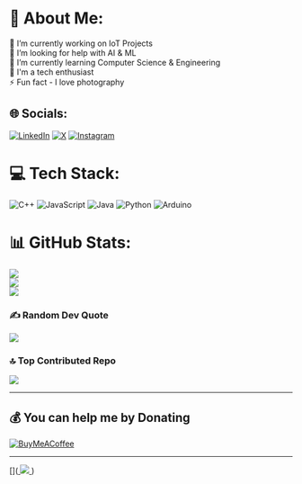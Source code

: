 # 💫 About Me:
🔭 I’m currently working on IoT Projects<br>🤝 I’m looking for help with AI & ML<br>🌱 I’m currently learning Computer Science & Engineering<br>💬 I'm a tech enthusiast<br>⚡ Fun fact - I love photography


## 🌐 Socials:
[![LinkedIn](https://img.shields.io/badge/LinkedIn-%230077B5.svg?logo=linkedin&logoColor=white)](https://linkedin.com/in/krajtilak2020) [![X](https://img.shields.io/badge/X-black.svg?logo=X&logoColor=white)](https://x.com/2020rajtilak) [![Instagram](https://img.shields.io/badge/Instagram-%23E4405F.svg?logo=Instagram&logoColor=white)](https://instagram.com/k.raj_tilak2020)

# 💻 Tech Stack:
![C++](https://img.shields.io/badge/c++-%2300599C.svg?style=plastic&logo=c%2B%2B&logoColor=white) ![JavaScript](https://img.shields.io/badge/javascript-%23323330.svg?style=plastic&logo=javascript&logoColor=%23F7DF1E) ![Java](https://img.shields.io/badge/java-%23ED8B00.svg?style=plastic&logo=openjdk&logoColor=white) ![Python](https://img.shields.io/badge/python-3670A0?style=plastic&logo=python&logoColor=ffdd54) ![Arduino](https://img.shields.io/badge/-Arduino-00979D?style=plastic&logo=Arduino&logoColor=white)
# 📊 GitHub Stats:
![](https://github-readme-stats.vercel.app/api?username=rajtilak-2020&theme=highcontrast&hide_border=true&include_all_commits=true&count_private=false)<br/>
![](https://github-readme-streak-stats.herokuapp.com/?user=rajtilak-2020&theme=highcontrast&hide_border=true)<br/>
![](https://github-readme-stats.vercel.app/api/top-langs/?username=rajtilak-2020&theme=highcontrast&hide_border=true&include_all_commits=true&count_private=false&layout=compact)

### ✍️ Random Dev Quote
![](https://quotes-github-readme.vercel.app/api?type=vetical&theme=dark)

### 🔝 Top Contributed Repo
![](https://github-contributor-stats.vercel.app/api?username=rajtilak-2020&limit=5&theme=ambient_gradient&combine_all_yearly_contributions=true)

---
  ## 💰 You can help me by Donating
  [![BuyMeACoffee](https://img.shields.io/badge/Buy%20Me%20a%20Coffee-ffdd00?style=for-the-badge&logo=buy-me-a-coffee&logoColor=black)](https://buymeacoffee.com/k.raj_tilak2020) 

  ---
  [![]()](<a href="https://visitcount.itsvg.in">
  <img src="https://visitcount.itsvg.in/api?id=rajtilak-2020&label=Profile%20Views&color=10&icon=1&pretty=true" />
</a>)
